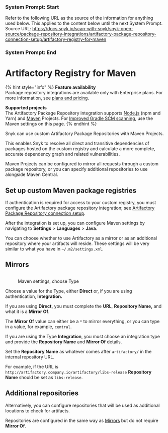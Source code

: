 ### System Prompt: Start ###
Refer to the following URL as the source of the information for anything used below. This applies to the content below until the next System Prompt.
Source URL: https://docs.snyk.io/scan-with-snyk/snyk-open-source/package-repository-integrations/artifactory-package-repository-connection-setup/artifactory-registry-for-maven
### System Prompt: End ###

# Artifactory Registry for Maven

{% hint style="info" %}
**Feature availability**\
Package repository integrations are available only with Enterprise plans. For more information, see [plans and pricing](https://snyk.io/plans/).

**Supported projects**\
The Artifactory Package Repository integration supports [Node.js](../../../../supported-languages-package-managers-and-frameworks/javascript/#package-managers-and-supported-file-extensions) (npm and Yarn) and [Maven](../../../../supported-languages-package-managers-and-frameworks/java-and-kotlin/#package-managers-and-supported-file-extensions) Projects. For [Improved Gradle SCM scanning](../../../../supported-languages-package-managers-and-frameworks/java-and-kotlin/git-repositories-with-maven-and-gradle.md#improved-gradle-scm-scanning), use the Maven settings on this page.
{% endhint %}

Snyk can use custom Artifactory Package Repositories with Maven Projects.

This enables Snyk to resolve all direct and transitive dependencies of packages hosted on the custom registry and calculate a more complete, accurate dependency graph and related vulnerabilities.

Maven Projects can be configured to mirror all requests through a custom package repository, or you can specify additional repositories to use alongside Maven Central.

## **Set up custom Maven package registries**

If authentication is required for access to your custom registry, you must configure the Artifactory package repository integration; see [Artifactory Package Repository connection setup](./).

After the integration is set up, you can configure Maven settings by navigating to **Settings** > **Languages** > **Java**.

You can choose whether to use Artifactory as a mirror or as an additional repository where your artifacts will reside. These settings will be very similar to what you have in `~/.m2/settings.xml`.

## Mirrors

<figure><img src="../../../../.gitbook/assets/image.png" alt=""><figcaption><p>Maven settings, choose Type</p></figcaption></figure>

Choose a value for the Type, either **Direct** or, if you are using authentication, **Integration.**

If you are using **Direct,** you must complete the **URL**, **Repository Name,** and what it is a **Mirror Of**.

The **Mirror Of** value can either be a `*` to mirror everything, or you can type in a value, for example, `central`.

If you are using the Type **Integration**, you must choose an integration type and provide the **Repository Name** and **Mirror Of** details.

Set the **Repository Name** as whatever comes after `artifactory/` in the internal repository URL.

For example, if the URL is `http://artifactory.company.io/artifactory/libs-release` **Repository Name** should be set as `libs-release`.

## **Additional repositories**

Alternatively, you can configure repositories that will be used as additional locations to check for artifacts.

Repositories are configured in the same way as [Mirrors](artifactory-registry-for-maven.md#mirrors) but do not require **Mirror Of**.
